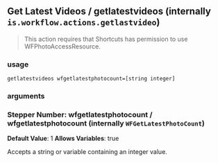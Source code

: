 
## Get Latest Videos / getlatestvideos (internally `is.workflow.actions.getlastvideo`)


> This action requires that Shortcuts has permission to use WFPhotoAccessResource.

### usage
`getlatestvideos wfgetlatestphotocount=[string integer]`

### arguments
### Stepper Number: wfgetlatestphotocount / wfgetlatestphotocount (internally `WFGetLatestPhotoCount`)
**Default Value**: 1
**Allows Variables**: true


Accepts a string 
or variable
containing an integer value.
